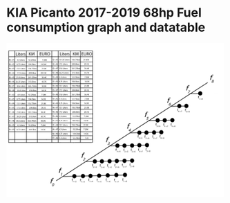 # KIA Picanto 2017-2019 68hp Fuel consumption graph and datatable 
![Diagram of the algorithm](Images/Fuel_consumption_algorithm_diagram.png)

